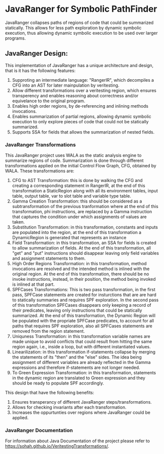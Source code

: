 # JavaRanger for Symbolic PathFinder

JavaRanger collapses paths of regions of code that could be summarized statically. This allows for less path exploration by dynamic symbolic execution, thus allowing dynamic symbolic execution to be used over larger programs.

## JavaRanger Design:

This implementation of JavaRanger has a unique architecture and design, that is it has the following features:
1. Supproting an intermediate language: "RangerIR", which decompiles a CFG into an AST for later mainpulation by veritesting.
2. Allow different transformations over a veritesting region, which ensures transperency and enables reasoning about correctness and/or equivelance to the original program.
3. Enables high order regions, by de-referencing and inlining methods invocations.
4. Enables summarization of partial regions, allowing dynamic symbolic execution to only explore pieces of code that could not be statically summarized.
5. Supports SSA for fields that allows the summarization of nested fields. 


### JavaRanger Transformations

This JavaRanger project uses WALA as the static analysis engine to summarize regions of code. Summarization is done through different transformations applied on the initial Control Flow Graph, CFG, obtained by WALA. These transformations are:
1. CFG to AST Transformation: this is done by walking the CFG and creating a corresponding statement in RangerIR, at the end of this transformation a StaticRegion along with all its environment tables, input table, output table, var to slot table and variable type table.
2. Gamma Creation Transformation: this should be considered as a subtransformation of the previous tranformation where at the end of this transformation, phi instructions, are replaced by a Gamma instruction that captures the condition under which assignments of values are taken.
3. Substitution Transformation: in this transformation, constants and inputs are populated into the region, at the end of this transformation a DynamicRegion is generated that represents an instance 
4. Field Transformation: in this transformation, an SSA for fields is created to allow summarization of fields. At the end of this transformation, all "get" and "put" instructions should disappear leaving only field variables and assignment statements to them.
5. High Order Regions Transformation: in this transformation, method invocations are resolved and the intended method is inlined with the original region. At the end of this transformation, there should be no invoke instructions, instead, in their position, the method being invoked is inlined at that part.
6. SPFCases Transformations: This is two pass transformation, in the first pass, SPFCase statements are created for insturctions that are are hard to statically summaries and requires SPF exploration. In the second pass of this transformation SPFCases disappears only keeping a record of their predicates, leaving only instructions that could be statically summarized. At the end of this transformation, the Dynamic Region will be populated with the propriate SPFCase predicates, to account for all paths that requires SPF exploration, also all SPFCases statements are removed from the region statement.
7. Uniquness Transformation: in this transformation variable names are made unique to avoid conflicts that could result from hitting the same region again, i.e., inside a loop, but with different instantiated values.
8. Linearilization: in this transformation if-statements collapse by merging the statements of its "then" and the "else" sides. The idea being assignment of different variables are already reflected in the Gamma expressions and therefore if-statements are not longer needed.
9. To Green Expression Transformation: in this transformation, statements in the dynamic region are translated to Green expression and they should be ready to populate SPF accordingly.

This design that have the following benefits:
1. Ensures transperancy of different JavaRanger steps/transformations. 
2. Allows for checking invariants after each transformation.
3. Increases the oppurtunties over regions where JavaRanger could be applied.

### JavaRanger Documentation
For information about Java Documentation of the project please refer to https://sohah.github.io/VeritestingTransformations/. 
